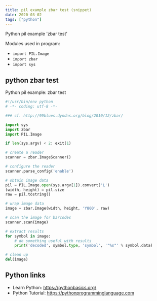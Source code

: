```yaml
---
title: pil example zbar test (snippet)
date: 2020-03-02
tags: ["python"]
---
```

Python pil example 'zbar test'


Modules used in program: 
* `import PIL.Image`
* `import zbar`
* `import sys`

## python zbar test

Python pil example: zbar test

```python
#!/usr/bin/env python
# -*- coding: utf-8 -*-

### cf. http://99blues.dyndns.org/blog/2010/12/zbar/

import sys
import zbar
import PIL.Image

if len(sys.argv) < 2: exit(1)

# create a reader
scanner = zbar.ImageScanner()

# configure the reader
scanner.parse_config('enable')

# obtain image data
pil = PIL.Image.open(sys.argv[1]).convert('L')
(width, height) = pil.size
raw = pil.tostring()

# wrap image data
image = zbar.Image(width, height, 'Y800', raw)

# scan the image for barcodes
scanner.scan(image)

# extract results
for symbol in image:
    # do something useful with results
    print('decoded', symbol.type, 'symbol', '"%s"' % symbol.data)

# clean up
del(image)


```

## Python links

- Learn Python: https://pythonbasics.org/
- Python Tutorial: https://pythonprogramminglanguage.com
